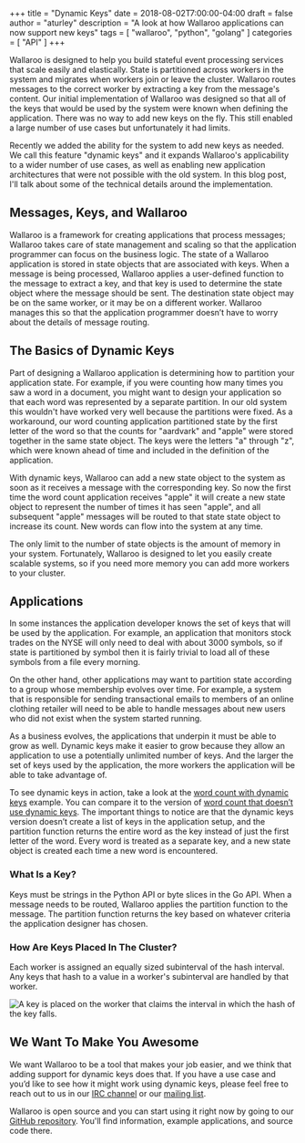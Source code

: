 +++
title = "Dynamic Keys"
date = 2018-08-02T7:00:00-04:00
draft = false
author = "aturley"
description = "A look at how Wallaroo applications can now support new keys"
tags = [
    "wallaroo",
    "python",
    "golang"
]
categories = [
    "API"
]
+++

Wallaroo is designed to help you build stateful event processing services that scale easily and elastically. State is partitioned across workers in the system and migrates when workers join or leave the cluster. Wallaroo routes messages to the correct worker by extracting a key from the message's content. Our initial implementation of Wallaroo was designed so that all of the keys that would be used by the system were known when defining the application. There was no way to add new keys on the fly. This still enabled a large number of use cases but unfortunately it had limits.

Recently we added the ability for the system to add new keys as needed. We call this feature "dynamic keys" and it expands Wallaroo's applicability to a wider number of use cases, as well as enabling new application architectures that were not possible with the old system. In this blog post, I'll talk about some of the technical details around the implementation.

## Messages, Keys, and Wallaroo

Wallaroo is a framework for creating applications that process messages; Wallaroo takes care of state management and scaling so that the application programmer can focus on the business logic. The state of a Wallaroo application is stored in state objects that are associated with keys. When a message is being processed, Wallaroo applies a user-defined function to the message to extract a key, and that key is used to determine the state object where the message should be sent. The destination state object may be on the same worker, or it may be on a different worker. Wallaroo manages this so that the application programmer doesn’t have to worry about the details of message routing.

## The Basics of Dynamic Keys

Part of designing a Wallaroo application is determining how to partition your application state. For example, if you were counting how many times you saw a word in a document, you might want to design your application so that each word was represented by a separate partition. In our old system this wouldn't have worked very well because the partitions were fixed. As a workaround, our word counting application partitioned state by the first letter of the word so that the counts for "aardvark" and "apple" were stored together in the same state object. The keys were the letters "a" through "z", which were known ahead of time and included in the definition of the application.

With dynamic keys, Wallaroo can add a new state object to the system as soon as it receives a message with the corresponding key. So now the first time the word count application receives "apple" it will create a new state object to represent the number of times it has seen "apple", and all subsequent "apple" messages will be routed to that state state object to increase its count. New words can flow into the system at any time.

The only limit to the number of state objects is the amount of memory in your system. Fortunately, Wallaroo is designed to let you easily create scalable systems, so if you need more memory you can add more workers to your cluster.

## Applications

In some instances the application developer knows the set of keys that will be used by the application. For example, an application that monitors stock trades on the NYSE will only need to deal with about 3000 symbols, so if state is partitioned by symbol then it is fairly trivial to load all of these symbols from a file every morning.

On the other hand, other applications may want to partition state according to a group whose membership evolves over time. For example, a system that is responsible for sending transactional emails to members of an online clothing retailer will need to be able to handle messages about new users who did not exist when the system started running.

As a business evolves, the applications that underpin it must be able to grow as well. Dynamic keys make it easier to grow because they allow an application to use a potentially unlimited number of keys. And the larger the set of keys used by the application, the more workers the application will be able to take advantage of.

To see dynamic keys in action, take a look at the [word count with dynamic keys](https://github.com/WallarooLabs/wallaroo/tree/0.5.0/examples/python/word_count_with_dynamic_keys) example. You can compare it to the version of [word count that doesn’t use dynamic keys](https://github.com/WallarooLabs/wallaroo/tree/0.5.0/examples/python/word_count). The important things to notice are that the dynamic keys version doesn’t create a list of keys in the application setup, and the partition function returns the entire word as the key instead of just the first letter of the word. Every word is treated as a separate key, and a new state object is created each time a new word is encountered.

### What Is a Key?

Keys must be strings in the Python API or byte slices in the Go API. When a message needs to be routed, Wallaroo applies the partition function to the message. The partition function returns the key based on whatever criteria the application designer has chosen.

### How Are Keys Placed In The Cluster?

Each worker is assigned an equally sized subinterval of the hash interval. Any keys that hash to a value in a worker's subinterval are handled by that worker.

![A key is placed on the worker that claims the interval in which the hash of the key falls.](/images/post/dynamic-keys/dynamic-key-placement.png)

## We Want To Make You Awesome

We want Wallaroo to be a tool that makes your job easier, and we think that adding support for dynamic keys does that. If you have a use case and you’d like to see how it might work using dynamic keys, please feel free to reach out to us in our [IRC channel](https://webchat.freenode.net/?channels=#wallaroo) or our [mailing list](https://groups.io/g/wallaroo).

Wallaroo is open source and you can start using it right now by going to our [GitHub repository](https://github.com/WallarooLabs/wallaroo). You'll find information, example applications, and source code there.
